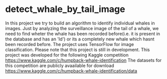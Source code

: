
# detect_whale_by_tail_image
In this project we try to build an algorithm to identify individual whales in images. Just by analyzing the surveillance image of the tail of a whale, we need to find wheter the whale has been recorded before(i.e. it is present in the database and has an 'Id') or its a completely new whale which hasnt been recorded before. The project uses TensorFlow for image classification.
Please note that this project is still in development.
This project was developed for the following Kaggle competition https://www.kaggle.com/c/humpback-whale-identification
The datasets for this competition are publicly avaailable for download https://www.kaggle.com/c/humpback-whale-identification/data